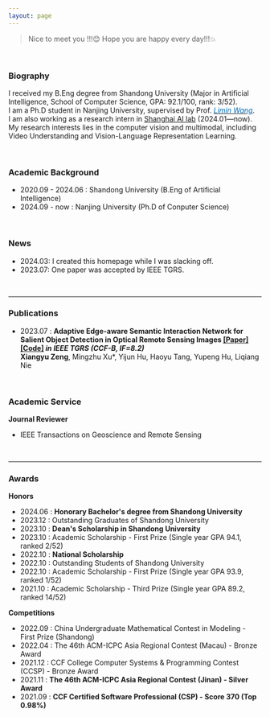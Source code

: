 ```yaml
---
layout: page
---
```


> Nice to meet you !!!😊 Hope you are happy every day!!!💥

<br> 

### Biography

I received my B.Eng degree from Shandong University (Major in Artificial Intelligence, School of Computer Science, GPA: 92.1/100, rank: 3/52). 
<br>
I am a Ph.D student in Nanjing University, supervised by Prof. [*<font color="#006ab1">Limin Wang</font>*](https://wanglimin.github.io/). 
<br>
I am also working as a research intern in [Shanghai AI lab](https://www.shlab.org.cn/) (2024.01—now).
<br>
My research interests lies in the computer vision and multimodal, including Video Understanding and Vision-Language Representation Learning.

<br>

### Academic Background

- 2020.09 - 2024.06 : Shandong University (B.Eng of Artificial Intelligence)
- 2024.09 - now : Nanjing University (Ph.D of Conputer Science)

<br>

### News

- 2024.03: I created this homepage while I was slacking off.
- 2023.07: One paper was accepted by IEEE TGRS.

<br>

---

### Publications

- 2023.07 : **Adaptive Edge-aware Semantic Interaction Network for Salient Object Detection in Optical Remote Sensing Images [[Paper]](https://ieeexplore.ieee.org/abstract/document/10198281/) [[Code]](https://github.com/xumingzhu989/AESINet-TGRS) *in IEEE TGRS (CCF-B, IF=8.2)*** <br>
**Xiangyu Zeng**, Mingzhu Xu*, Yijun Hu, Haoyu Tang, Yupeng Hu, Liqiang Nie

<br>

### Academic Service

 **Journal Reviewer**
- IEEE Transactions on Geoscience and Remote Sensing

<br>

---

### Awards 

 **Honors**
- 2024.06 : **Honorary Bachelor's degree from Shandong University**
- 2023.12 : Outstanding Graduates of Shandong University
- 2023.10 : **Dean's Scholarship in Shandong University**
- 2023.10 : Academic Scholarship - First Prize (Single year GPA 94.1, ranked 2/52)
- 2022.10 : **National Scholarship**
- 2022.10 : Outstanding Students of Shandong University
- 2022.10 : Academic Scholarship - First Prize (Single year GPA 93.9, ranked 1/52)
- 2021.10 : Academic Scholarship - Third Prize (Single year GPA 89.2, ranked 14/52)


**Competitions**
- 2022.09 : China Undergraduate Mathematical Contest in Modeling - First Prize (Shandong)
- 2022.04 : The 46th ACM-ICPC Asia Regional Contest (Macau) - Bronze Award
- 2021.12 : CCF College Computer Systems & Programming Contest (CCSP) - Bronze Award
- 2021.11 : **The 46th ACM-ICPC Asia Regional Contest (Jinan) - Silver Award**
- 2021.09 : **CCF Certified Software Professional (CSP) - Score 370 (Top 0.98%)**
